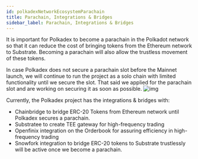 ```yaml
---
id: polkadexNetworkEcosystemParachain
title: Parachain, Integrations & Bridges
sidebar_label: Parachain, Integrations & Bridges
---
```


It is important for Polkadex to become a parachain in the Polkadot network so that it can reduce the cost of bringing tokens from the Ethereum network to Substrate. Becoming a parachain will also allow the trustless movement of these tokens.

In case Polkadex does not secure a parachain slot before the Mainnet launch, we will continue to run the project as a solo chain with limited functionality until we secure the slot. That said we applied for the parachain slot and are working on securing it as soon as possible.
![img](/img/bridgeHero.png)

Currently, the Polkadex project has the integrations & bridges with:

* Chainbridge to bridge ERC-20 Tokens from Ethereum network until Polkadex secures a parachain.
* Substratee to create TEE gateway for high-frequency trading
* Openfinix integration on the Orderbook for assuring efficiency in high-frequency trading
* Snowfork integration to bridge ERC-20 tokens to Substrate trustlessly will be active once we become a parachain.